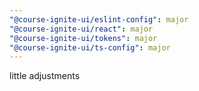 ```yaml
---
"@course-ignite-ui/eslint-config": major
"@course-ignite-ui/react": major
"@course-ignite-ui/tokens": major
"@course-ignite-ui/ts-config": major
---
```


little adjustments
